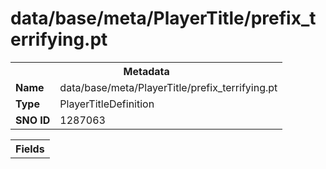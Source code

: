 <h1>data/base/meta/PlayerTitle/prefix_terrifying.pt</h1><table><tr><th colspan="100%">Metadata</th></tr><tr><td><b>Name</b></td><td>data/base/meta/PlayerTitle/prefix_terrifying.pt</td></tr><tr><td><b>Type</b></td><td>PlayerTitleDefinition</td></tr><tr><td><b>SNO ID</b></td><td>1287063</td></tr></table>

<table><tr><th colspan="100%">Fields</th></tr></table>

